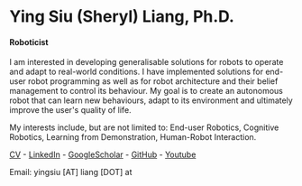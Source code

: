 # Ying Siu (Sheryl) Liang, Ph.D.
#### Roboticist
I am interested in developing generalisable solutions for robots to operate and adapt to real-world conditions. I have implemented solutions for end-user robot programming as well as for robot architecture and their belief management to control its behaviour. My goal is to create an autonomous robot that can learn new behaviours, adapt to its environment and ultimately improve the user's quality of life.

My interests include, but are not limited to: End-user Robotics, Cognitive Robotics, Learning from Demonstration, Human-Robot Interaction.


[CV](Liang_CV.pdf) - [LinkedIn](https://linkedin.com/in/ysliang) - [GoogleScholar](https://scholar.google.fr/citations?user=P0RMyasAAAAJ&hl) - [GitHub](https://github.com/ysl208) - [Youtube](https://www.youtube.com/channel/UCyzWw7khDDUz-McZfZXoz4Q)

Email: yingsiu [AT] liang [DOT] at
